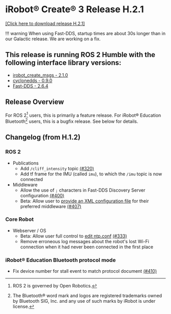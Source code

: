 # iRobot® Create® 3 Release H.2.1
[[Click here to download release H.2.1]](https://github.com/iRobotEducation/create3_docs/releases/download/H.2.1/Create3-H.2.1.swu)

!!! warning
    When using Fast-DDS, startup times are about 30s longer than in our Galactic release. We are working on a fix.

## This release is running ROS 2 Humble with the following interface library versions:

- [irobot_create_msgs - 2.1.0](https://github.com/iRobotEducation/irobot_create_msgs/tree/2.1.0)
- [cyclonedds - 0.9.0](https://github.com/eclipse-cyclonedds/cyclonedds/tree/0.9.0)
- [Fast-DDS - 2.6.4](https://github.com/eProsima/Fast-DDS/tree/2.6.4)

## Release Overview
For ROS 2[^1] users, this is primarily a feature release.
For iRobot® Education Bluetooth[^2] users, this is a bugfix release.
See below for details.

## Changelog (from H.1.2)
### ROS 2
* Publications
    * Add `/cliff_intensity` topic [(#320)](https://github.com/iRobotEducation/create3_docs/issues/320)
    * Add tf frame for the IMU (called `imu`), to which the `/imu` topic is now connected
* Middleware
    * Allow the use of `;` characters in Fast-DDS Discovery Server configuration [(#400)](https://github.com/iRobotEducation/create3_docs/issues/400)
    * Beta: Allow user to [provide an XML configuration file](../../webserver/rmw-profile-override/) for their preferred middleware [(#407)](https://github.com/iRobotEducation/create3_docs/issues/407)

### Core Robot
* Webserver / OS
    * Beta: Allow user full control to [edit ntp.conf](../../webserver/edit-ntp-conf/) [(#333)](https://github.com/iRobotEducation/create3_docs/issues/333)
    * Remove erroneous log messages about the robot's lost Wi-Fi connection when it had never been connected in the first place

### iRobot® Education Bluetooth protocol mode
* Fix device number for stall event to match protocol document [(#410)](https://github.com/iRobotEducation/create3_docs/issues/410)

[^1]: ROS 2 is governed by Open Robotics.
[^2]: The Bluetooth® word mark and logos are registered trademarks owned by Bluetooth SIG, Inc. and any use of such marks by iRobot is under license.
[^3]: All other trademarks mentioned are the property of their respective owners.